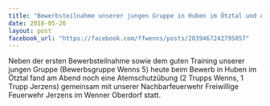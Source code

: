 ```yaml
---
title: "Bewerbsteilnahme unserer jungen Gruppe in Huben im Ötztal und Atemschutzübung \"Gebäudebrand mit vermissten Personen\" gemeinsam mit unserer Nachbarfeuerwehr FF Jerzens"
date: 2018-05-26
layout: post
facebook_url: "https://facebook.com/ffwenns/posts/2039467242795057"
---
```


Neben der ersten Bewerbsteilnahme sowie dem guten Training unserer jungen Gruppe (Bewerbsgruppe Wenns 5) heute beim Bewerb in Huben im Ötztal fand am Abend noch eine Atemschutzübung (2 Trupps Wenns, 1 Trupp Jerzens) gemeinsam mit unserer Nachbarfeuerwehr Freiwillige Feuerwehr Jerzens im Wenner Oberdorf statt.